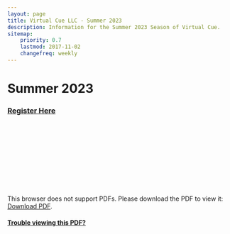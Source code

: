 ```yaml
---
layout: page
title: Virtual Cue LLC - Summer 2023
description: Information for the Summer 2023 Season of Virtual Cue.
sitemap:
    priority: 0.7
    lastmod: 2017-11-02
    changefreq: weekly
---
```

# Summer 2023
### [Register Here](https://forms.gle/bdGPDrbLcB7q1qsc7)

<object data="../images/Summer2023/Brochure.pdf" type="application/pdf" width="100%" height="800px">
    <embed src="../images/Summer2023/Brochure.pdf">
        <p>This browser does not support PDFs. Please download the PDF to view it: <a href="https://github.com/virtualcue/virtualcue.github.io/raw/gh-pages/images/Summer2023/Brochure.pdf">Download PDF</a>.</p>
    </embed>
</object>

#### [Trouble viewing this PDF?](https://github.com/virtualcue/virtualcue.github.io/raw/gh-pages/images/Summer2023/Brochure.pdf)